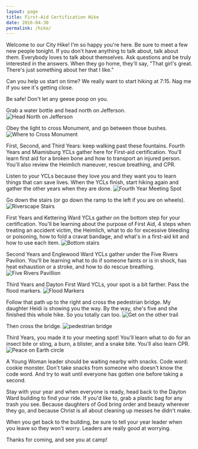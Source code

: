 ```yaml
---
layout: page
title: First-Aid Certification Hike
date: 2016-04-30
permalink: /hike/
---
```


Welcome to our City Hike! I'm so happy you're here. Be sure to meet a few new people tonight. If you don't have anything to talk about, talk about them. Everybody loves to talk about themselves. Ask questions and be truly interested in the answers. When they go home, they'll say, "That girl's great.  There's just something about her that I like."

Can you help us start on time?  We really want to start hiking at 7:15. Nag me if you see it's getting close.

Be safe!  Don't let any geese poop on you.

Grab a water bottle and head north on Jefferson.
![Head North on Jefferson](/post-images/hike/n-on-jefferson.jpg)


Obey the light to cross Monument, and go between those bushes.
![Where to Cross Monument](/post-images/hike/cross-monument.jpg)


 First, Second, and Third Years: keep walking past these fountains. Fourth Years and Miamisburg YCLs gather here for First-aid certification. You'll learn first aid for a broken bone and how to transport an injured person.  You'll also review the Heimlich maneuver, rescue breathing, and CPR.

 Listen to your YCLs because they love you and they want you to learn things that can save lives.  When the YCLs finish, start hiking again and gather the other years when they are done.
![Fourth Year Meeting Spot](/post-images/hike/fourth-year-spot.jpg)


Go down the stairs (or go down the ramp to the left if you are on wheels).
![Riverscape Stairs](/post-images/hike/down-the-stairs.jpg)


First Years and Kettering Ward YCLs gather on the bottom step for your certification.  You'll be learning about the purpose of First Aid, 4 steps when treating an accident victim, the Heimlich, what to do for excessive bleeding or poisoning, how to fold a cravat bandage, and what's in a first-aid kit and how to use each item.
![Bottom stairs](/post-images/hike/second-year-spot.jpg)


Second Years and Englewood Ward YCLs gather under the Five Rivers Pavilion. You'll be learning what to do if someone faints or is in shock, has heat exhaustion or a stroke, and how to do rescue breathing.
![Five Rivers Pavillion](/post-images/hike/third-year-meeting-spot.jpg)


Third Years and Dayton First Ward YCLs, your spot is a bit farther. Pass the flood markers.
![Flood Markers](/post-images/hike/past-the-flood-markers.jpg)

Follow that path up to the right and cross the pedestrian bridge. My daughter Heidi is showing you the way.  By the way, she's five and she finished this whole hike.  So you totally can too.
![Get on the other trail](/post-images/hike/follow-heidi-up-to-the-right-and-cross-that-bridge.jpg)


Then cross the bridge.
![pedestrian bridge](/post-images/hike/cross-the-pedestrian-bridge.jpg)


Third Years, you made it to your meeting spot! You'll learn what to do for an insect bite or sting, a burn, a blister, and a snake bite. You'll also learn CPR.
![Peace on Earth circle](/post-images/hike/first-year-spot.jpg)

A Young Woman leader should be waiting nearby with snacks.  Code word: cookie monster.  Don't take snacks from someone who doesn't know the code word. And try to wait until everyone has gotten one before taking a second.

Stay with your year and when everyone is ready, head back to the Dayton Ward building to find your ride.  If you'd like to, grab a plastic bag for any trash you see.  Because daughters of God bring order and beauty wherever they go, and because Christ is all about cleaning up messes he didn't make.

When you get back to the building, be sure to tell your year leader when you leave so they won't worry.  Leaders are really good at worrying.

Thanks for coming, and see you at camp!
